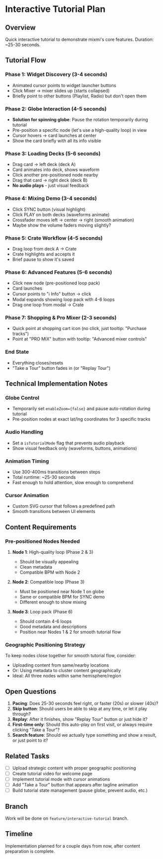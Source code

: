 # Interactive Tutorial Plan

## Overview
Quick interactive tutorial to demonstrate mixmi's core features. Duration: ~25-30 seconds.

## Tutorial Flow

### Phase 1: Widget Discovery (3-4 seconds)
- Animated cursor points to widget launcher buttons
- Click Mixer → mixer slides up (starts collapsed)
- Briefly point to other buttons (Playlist, Radio) but don't open them

### Phase 2: Globe Interaction (4-5 seconds)
- **Solution for spinning globe**: Pause the rotation temporarily during tutorial
- Pre-position a specific node (let's use a high-quality loop) in view
- Cursor hovers → card launches at center
- Show the card briefly with all its info visible

### Phase 3: Loading Decks (5-6 seconds)
- Drag card → left deck (deck A)
- Card animates into deck, shows waveform
- Click another pre-positioned node nearby
- Drag that card → right deck (deck B)
- **No audio plays** - just visual feedback

### Phase 4: Mixing Demo (3-4 seconds)
- Click SYNC button (visual highlight)
- Click PLAY on both decks (waveforms animate)
- Crossfader moves left → center → right (smooth animation)
- Maybe show the volume faders moving slightly?

### Phase 5: Crate Workflow (4-5 seconds)
- Drag loop from deck A → Crate
- Crate highlights and accepts it
- Brief pause to show it's saved

### Phase 6: Advanced Features (5-6 seconds)
- Click new node (pre-positioned loop pack)
- Card launches
- Cursor points to "ℹ️ Info" button → click
- Modal expands showing loop pack with 4-6 loops
- Drag one loop from modal → Crate

### Phase 7: Shopping & Pro Mixer (2-3 seconds)
- Quick point at shopping cart icon (no click, just tooltip: "Purchase tracks")
- Point at "PRO MIX" button with tooltip: "Advanced mixer controls"

### End State
- Everything closes/resets
- "Take a Tour" button fades in (or "Replay Tour")

## Technical Implementation Notes

### Globe Control
- Temporarily set `enableZoom={false}` and pause auto-rotation during tutorial
- Pre-position nodes at exact lat/lng coordinates for 3 specific tracks

### Audio Handling
- Set a `isTutorialMode` flag that prevents audio playback
- Show visual feedback only (waveforms, buttons, animations)

### Animation Timing
- Use 300-400ms transitions between steps
- Total runtime: ~25-30 seconds
- Fast enough to hold attention, slow enough to comprehend

### Cursor Animation
- Custom SVG cursor that follows a predefined path
- Smooth transitions between UI elements

## Content Requirements

### Pre-positioned Nodes Needed
1. **Node 1**: High-quality loop (Phase 2 & 3)
   - Should be visually appealing
   - Clean metadata
   - Compatible BPM with Node 2

2. **Node 2**: Compatible loop (Phase 3)
   - Must be positioned near Node 1 on globe
   - Same or compatible BPM for SYNC demo
   - Different enough to show mixing

3. **Node 3**: Loop pack (Phase 6)
   - Should contain 4-6 loops
   - Good metadata and descriptions
   - Position near Nodes 1 & 2 for smooth tutorial flow

### Geographic Positioning Strategy
To keep nodes close together for smooth tutorial flow, consider:
- Uploading content from same/nearby locations
- Or: Using metadata to cluster content geographically
- Ideal: All three nodes within same hemisphere/region

## Open Questions

1. **Pacing**: Does 25-30 seconds feel right, or faster (20s) or slower (40s)?
2. **Skip button**: Should users be able to skip at any time, or let it play through?
3. **Replay**: After it finishes, show "Replay Tour" button or just hide it?
4. **First-time only**: Should this auto-play on first visit, or always require clicking "Take a Tour"?
5. **Search feature**: Should we actually type something and show a result, or just point to it?

## Related Tasks

- [ ] Upload strategic content with proper geographic positioning
- [ ] Create tutorial video for welcome page
- [ ] Implement tutorial mode with cursor animations
- [ ] Add "Take a Tour" button that appears after tagline animation
- [ ] Build tutorial state management (pause globe, prevent audio, etc.)

## Branch
Work will be done on `feature/interactive-tutorial` branch.

## Timeline
Implementation planned for a couple days from now, after content preparation is complete.

